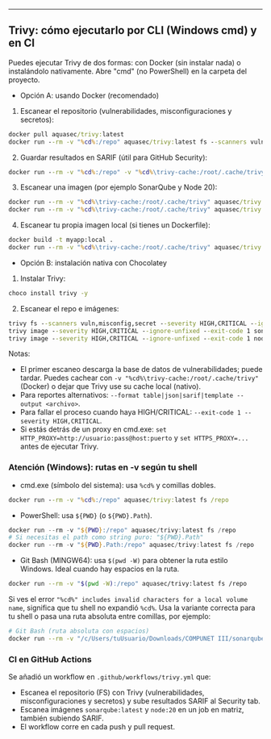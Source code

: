 ---

## Trivy: cómo ejecutarlo por CLI (Windows cmd) y en CI

Puedes ejecutar Trivy de dos formas: con Docker (sin instalar nada) o instalándolo nativamente. Abre "cmd" (no PowerShell) en la carpeta del proyecto.

- Opción A: usando Docker (recomendado)
1) Escanear el repositorio (vulnerabilidades, misconfiguraciones y secretos):

```cmd
docker pull aquasec/trivy:latest
docker run --rm -v "%cd%:/repo" aquasec/trivy:latest fs --scanners vuln,misconfig,secret --severity HIGH,CRITICAL --ignore-unfixed --exit-code 1 /repo
```
2) Guardar resultados en SARIF (útil para GitHub Security):

```cmd
docker run --rm -v "%cd%:/repo" -v "%cd%\trivy-cache:/root/.cache/trivy" aquasec/trivy:latest fs --format sarif --output /repo/trivy-fs.sarif /repo
```
3) Escanear una imagen (por ejemplo SonarQube y Node 20):

```cmd
docker run --rm -v "%cd%\trivy-cache:/root/.cache/trivy" aquasec/trivy:latest image --severity HIGH,CRITICAL --ignore-unfixed --exit-code 1 sonarqube:latest
docker run --rm -v "%cd%\trivy-cache:/root/.cache/trivy" aquasec/trivy:latest image --severity HIGH,CRITICAL --ignore-unfixed --exit-code 1 node:20
```
4) Escanear tu propia imagen local (si tienes un Dockerfile):

```cmd
docker build -t myapp:local .
docker run --rm -v "%cd%\trivy-cache:/root/.cache/trivy" aquasec/trivy:latest image --severity HIGH,CRITICAL --ignore-unfixed --exit-code 1 myapp:local
```

- Opción B: instalación nativa con Chocolatey
1) Instalar Trivy:

```cmd
choco install trivy -y
```
2) Escanear el repo e imágenes:

```cmd
trivy fs --scanners vuln,misconfig,secret --severity HIGH,CRITICAL --ignore-unfixed --exit-code 1 .
trivy image --severity HIGH,CRITICAL --ignore-unfixed --exit-code 1 sonarqube:latest
trivy image --severity HIGH,CRITICAL --ignore-unfixed --exit-code 1 node:20
```

Notas:
- El primer escaneo descarga la base de datos de vulnerabilidades; puede tardar. Puedes cachear con `-v "%cd%\trivy-cache:/root/.cache/trivy"` (Docker) o dejar que Trivy use su cache local (nativo).
- Para reportes alternativos: `--format table|json|sarif|template --output <archivo>`.
- Para fallar el proceso cuando haya HIGH/CRITICAL: `--exit-code 1 --severity HIGH,CRITICAL`.
- Si estás detrás de un proxy en cmd.exe: `set HTTP_PROXY=http://usuario:pass@host:puerto` y `set HTTPS_PROXY=...` antes de ejecutar Trivy.

### Atención (Windows): rutas en -v según tu shell
- cmd.exe (símbolo del sistema): usa `%cd%` y comillas dobles.

```cmd
docker run --rm -v "%cd%:/repo" aquasec/trivy:latest fs /repo
```

- PowerShell: usa `${PWD}` (o `${PWD}.Path`).

```powershell
docker run --rm -v "${PWD}:/repo" aquasec/trivy:latest fs /repo
# Si necesitas el path como string puro: "${PWD}.Path"
docker run --rm -v "${PWD}.Path:/repo" aquasec/trivy:latest fs /repo
```

- Git Bash (MINGW64): usa `$(pwd -W)` para obtener la ruta estilo Windows. Ideal cuando hay espacios en la ruta.

```bash
docker run --rm -v "$(pwd -W):/repo" aquasec/trivy:latest fs /repo
```

Si ves el error `"%cd%" includes invalid characters for a local volume name`, significa que tu shell no expandió `%cd%`. Usa la variante correcta para tu shell o pasa una ruta absoluta entre comillas, por ejemplo:

```bash
# Git Bash (ruta absoluta con espacios)
docker run --rm -v "/c/Users/tuUsuario/Downloads/COMPUNET III/sonarqube/SonarQube-and-trivy-lab:/repo" aquasec/trivy:latest fs /repo
```

### CI en GitHub Actions
Se añadió un workflow en `.github/workflows/trivy.yml` que:
- Escanea el repositorio (FS) con Trivy (vulnerabilidades, misconfiguraciones y secretos) y sube resultados SARIF al Security tab.
- Escanea imágenes `sonarqube:latest` y `node:20` en un job en matriz, también subiendo SARIF.
- El workflow corre en cada push y pull request.
